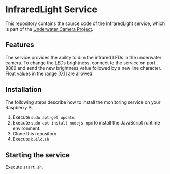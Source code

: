 # InfraredLight Service
This repository contains the source code of the InfraredLight service, which is part of the [Underwater Camera Project](https://underwater-camera-project.github.io).

## Features

The service provides the ability to dim the infrared LEDs in the underwater camera. To change the LEDs brightness, connect to the service on port 8886 and send the new brightness value followed by a new line character. Float values in the range [0,1] are allowed.

## Installation

The following steps describe how to install the monitoring service on your Raspberry Pi.

1. Execute `sudo apt-get update`.
2. Execute `sudo apt install nodejs npm` to install the JavaScript runtime environment.
5.  Clone this repository
6.  Execute `build.sh`

## Starting the service

Execute `start.sh`.
